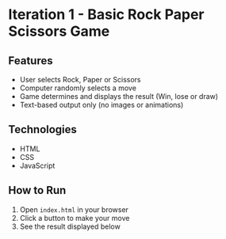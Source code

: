 # Iteration 1 - Basic Rock Paper Scissors Game

## Features
- User selects Rock, Paper or Scissors
- Computer randomly selects a move
- Game determines and displays the result (Win, lose or draw)
- Text-based output only (no images or animations)

## Technologies
- HTML
- CSS
- JavaScript

## How to Run
1. Open `index.html` in your browser
2. Click a button to make your move
3. See the result displayed below
